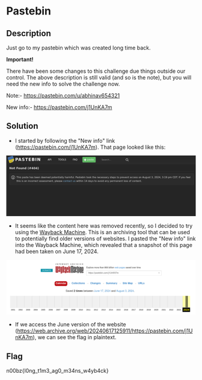 # Pastebin

## Description

Just go to my pastebin which was created long time back.

**Important!**

There have been some changes to this challenge due things outside our control. The above description
is still valid (and so is the note), but you will need the new info to solve the challenge now.

Note:- https://pastebin.com/u/abhinav654321

New info:- https://pastebin.com/j1UnKA7m

## Solution

- I started by following the "New info" link (https://pastebin.com/j1UnKA7m). That page looked like
this:

![Current webpage](current-page.png)

- It seems like the content here was removed recently, so I decided to try using the
[Wayback Machine](https://web.archive.org/). This is an archiving tool that can be used to potentially
find older versions of websites. I pasted the "New info" link into the Wayback Machine, which
revealed that a snapshot of this page had been taken on June 17, 2024.

![Wayback Machine screenshot](wayback-screenshot.png)

- If we access the June version of the website
(https://web.archive.org/web/20240617125911/https://pastebin.com/j1UnKA7m), we can see the flag
in plaintext.

## Flag

n00bz{l0ng_t1m3_ag0_m34ns_w4yb4ck}
